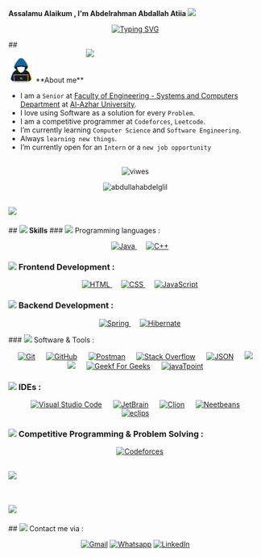 <b>Assalamu Alaikum , I'm Abdelrahman Abdallah Atiia  </b> <img src="https://media.giphy.com/media/hvRJCLFzcasrR4ia7z/giphy.gif" width="35"></h1>
<br>
<p align="center">
<a href="https://git.io/typing-svg"><img src="https://readme-typing-svg.demolab.com?font=Time+New+Roman&color=cyan&size=25&center=true&vCenter=true&width=435&lines=Im+Computer+Science+Student;A+passionate+Spring+Developer;Compatitive+Programmer;Cooding+geek+..👨‍💻;love+to+talk+to+people,;share+ideas,;and+learn+in+public;If+that+sounds+interesting;Contact+with+me+🤜" alt="Typing SVG" /></a>
</p>
##
<br>
<picture> <img align="right" src="pictures/final.gif" width = 350rem></picture>
<br>
<picture><img src = "https://github.com/0xAbdulKhalid/0xAbdulKhalid/raw/main/assets/mdImages/about_me.gif" width = 50px></picture> **About me**

- I am a `Senior` at [Faculty of Engineering - Systems and Computers Department](https://eng-azhar.net/) at [Al-Azhar University](http://azhar.edu.eg/).
- I love using Software as a solution for every `Problem`.
- I am a competitive programmer at `Codeforces`, `Leetcode`.
- I’m currently learning `Computer Science` and `Software Engineering`.
- Always `learning new things`.
- I’m currently open for an `Intern` or a `new job opportunity`
<br><br>
<p align="center"><img src="pictures/views.gif" width=50px alt="viwes" ></p>
<p align="center"><img src="https://komarev.com/ghpvc/?username=abdullahabdelglil" alt="abdullahabdelglil" width=150px> </p>
<br>
<img src="https://user-images.githubusercontent.com/73097560/115834477-dbab4500-a447-11eb-908a-139a6edaec5c.gif"><br><br>
## <img src="https://media2.giphy.com/media/QssGEmpkyEOhBCb7e1/giphy.gif?cid=ecf05e47a0n3gi1bfqntqmob8g9aid1oyj2wr3ds3mg700bl&rid=giphy.gif" width ="25"><b> Skills</b>
### <picture> <img src = "https://github.com/7oSkaaa/7oSkaaa/blob/main/Images/Programming_Languages.gif?raw=true" width = 50px>  </picture> Programming languages :<br>
<p align="center"> 
  &emsp;
  <a href="https://www.java.com" target="_blank"> 
    <img alt="Java" src="https://cdn-icons-png.flaticon.com/128/5968/5968282.png" width = 60px>
  </a> 
  &emsp;
  <a href="https://www.w3schools.com/cpp/" target="_blank"> 
    <img alt="C++" src="https://cdn-icons-png.flaticon.com/128/6132/6132222.png" width=60px>
  </a>
</p>

### <picture> <img src = "https://github.com/7oSkaaa/7oSkaaa/blob/main/Images/Front_End.gif?raw=true" width = 50px>  </picture> Frontend Development :<br>
<p align="center"> 
  &emsp; 
  <a href="https://www.w3.org/html/" target="_blank"> 
   <img alt="HTML" src="https://cdn-icons-png.flaticon.com/128/732/732212.png" width=50px>
  </a>   
  &emsp;
  <a href="https://www.w3schools.com/css/" target="_blank">
    <img alt="CSS" src="https://cdn-icons-png.flaticon.com/128/732/732190.png" width=50px>
  </a> 
  &emsp;
  <a href="https://developer.mozilla.org/en-US/docs/Web/JavaScript" target="_blank"> 
     <img alt="JavaScript" src="https://cdn-icons-png.flaticon.com/128/5968/5968292.png" width=50px>
   </a>
</p>

### <picture> <img src = "pictures/backend.gif" width = 50px>  </picture> Backend Development :<br>
<p align="center"> 
&emsp; 
  <a href="https://www.spring.io/" target="_blank"> 
   <img alt="Spring" src="https://www.pngkey.com/png/full/346-3466483_spring-logo-spring-framework.png" width=150px>
  </a>  
  &emsp; 
  <a href="https://hibernate.org/" target="_blank"> 
   <img alt="Hibernate" src="pictures/Hibernate_logo_a.png" width=200px>
  </a>  
</p>
 ### <picture> <img src = "https://github.com/7oSkaaa/7oSkaaa/blob/main/Images/Software_Tools.gif?raw=true" width = 50px>  </picture> Software & Tools :<br>
<p align="center">
  &emsp;
    <a href="Git"><img alt="Git" src="https://git-scm.com/images/logos/downloads/Git-Icon-1788C.png" width=50px></a>
  &emsp;
    <a href="Github"><img alt="GitHub" src="pictures/github.png" width=50px></a>
  &emsp;
  <a href="Postman"><img alt="Postman" src="https://seeklogo.com/images/P/postman-logo-0087CA0D15-seeklogo.com.png" width=50px></a>
  &emsp;
    <a href="Stack Overflow"><img alt="Stack Overflow" src="https://upload.wikimedia.org/wikipedia/commons/thumb/e/ef/Stack_Overflow_icon.svg/768px-Stack_Overflow_icon.svg.png" width=50px></a>
  &emsp;
    <a href="json"><img alt="JSON" img src="https://upload.wikimedia.org/wikipedia/commons/thumb/c/c9/JSON_vector_logo.svg/1200px-JSON_vector_logo.svg.png" width=50px></a>
    &emsp;
    <a href="mysql"><img src="pictures/mySqlLogo.png"width=70px></a>
    &emsp;
    <a href="Maven"><img src="pictures/maven-apache.jpg"width=90px></a>
    &emsp;
    <a href="Geekf For Geeks"><img alt="Geekf For Geeks" src="https://upload.wikimedia.org/wikipedia/commons/thumb/4/43/GeeksforGeeks.svg/2560px-GeeksforGeeks.svg.png" width=70px></a>
    &emsp;
    <a href="javaTpoint"><img alt="javaTpoint" src="pictures/javaTpoint.jpeg" width=90px></a>
</p>

 ### <picture> <img src = "https://github.com/7oSkaaa/7oSkaaa/blob/main/Images/IDEs.gif?raw=true" width = 50px>  </picture> IDEs :<br>
 
<p align="center">
  &emsp;
    <a href="vs-code"><img alt="Visual Studio Code" src="https://upload.wikimedia.org/wikipedia/commons/thumb/9/9a/Visual_Studio_Code_1.35_icon.svg/2048px-Visual_Studio_Code_1.35_icon.svg.png" width=50px></a>
  &emsp;
    <a href="IntelliJ"><img alt="JetBrain" src="https://upload.wikimedia.org/wikipedia/commons/thumb/9/9c/IntelliJ_IDEA_Icon.svg/1200px-IntelliJ_IDEA_Icon.svg.png" width=50px></a>
    &emsp;
    <a href="Clion"><img alt="Clion" src="https://resources.jetbrains.com/storage/products/clion/img/meta/clion_logo_300x300.png" width=50px></a>
    &emsp;
    <a href="Neetbeans"><img alt="Neetbeans" src="pictures/1200px-Apache_NetBeans_Logo.svg.png" width=50px></a>
    &emsp;
    <a href="Eclips"><img alt="eclips" src="pictures/Eclipse-Luna-Logo.svg.png" width=250px></a>
</p>

 ### <picture> <img src = "https://github.com/7oSkaaa/7oSkaaa/blob/main/Images/CP_PS.gif?raw=true" width = 50px>  </picture> Competitive Programming & Problem Solving :<br>
 
<p align="center">
  &emsp;
    <a href="https://codeforces.com/profile/AbdoAtiia542"><img alt = "Codeforces" src="https://codeforces.com/predownloaded/ef/18/ef18d60f29c572514c03183827e1d797145d4149.png" width=60px/></a>	
</p>
<br>
<img src="https://user-images.githubusercontent.com/73097560/115834477-dbab4500-a447-11eb-908a-139a6edaec5c.gif">
</p><br><br>
<img src="https://user-images.githubusercontent.com/73097560/115834477-dbab4500-a447-11eb-908a-139a6edaec5c.gif"><br><br>
## <picture> <img src="https://cdn-icons-png.flaticon.com/128/7471/7471685.png" width="25px"> </picture> Contact me via :<br> 
<p align="center">
	<a href="mailto:abdoatiaa542@gmail.com"><img img src="pictures/Gmail_icon_(2020).svg.png" alt="Gmail" width=60px></a> 
	<a href="https://wa.me/0201225280967"><img src="pictures/WhatsApp.svg.webp" alt="Whatsapp" width=50px></a>
	<a href="https://www.linkedin.com/in/abdelrahman-abdalla-atiia-1aa753230/"><img src="pictures/600px-LinkedIn_logo_initials.webp" alt="LinkedIn" width=50px></a>
</p>
